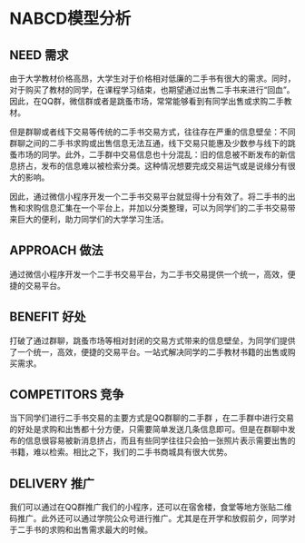 # NABCD模型分析

## NEED 需求

由于大学教材价格高昂，大学生对于价格相对低廉的二手书有很大的需求。同时，对于购买了教材的同学，在课程学习结束，也期望通过出售二手书来进行“回血”。因此，在QQ群，微信群或者是跳蚤市场，常常能够看到有同学出售或求购二手教材。

但是群聊或者线下交易等传统的二手书交易方式，往往存在严重的信息壁垒：不同群聊之间的二手书求购或出售信息无法互通，线下交易只能惠及少数参与线下的跳蚤市场的同学。此外，二手群中交易信息也十分混乱：旧的信息被不断发布的新信息挤占，发布的信息难以被检索分类。这种情况想要完成交易运气或是说缘分有很大的影响。

因此，通过微信小程序开发一个二手书交易平台就显得十分有效了。将二手书的出售和求购信息汇集在一个平台上，并加以分类整理，可以为同学们的二手书交易带来巨大的便利，助力同学们的大学学习生活。

## APPROACH 做法

通过微信小程序开发一个二手书交易平台，为二手书交易提供一个统一，高效，便捷的交易平台。

## BENEFIT 好处

打破了通过群聊，跳蚤市场等相对封闭的交易方式带来的信息壁垒，为同学们提供了一个统一，高效，便捷的交易平台。一站式解决同学的二手教材书籍的出售或购买需求。

## COMPETITORS 竞争

当下同学们进行二手书交易的主要方式是QQ群聊的二手群 ，在二手群中进行交易的好处是求购和出售都十分方便，只需要简单发送几条信息即可。但是在群聊中发布的信息很容易被新消息挤占，而且有些同学往往只会拍一张照片表示需要出售的书籍，难以检索。相比之下，我们的二手书商城具有很大优势。

## DELIVERY 推广

我们可以通过在QQ群推广我们的小程序，还可以在宿舍楼，食堂等地方张贴二维码推广。此外还可以通过学院公众号进行推广。尤其是在开学和放假前夕，同学对于二手书的求购和出售需求最大的时候。

